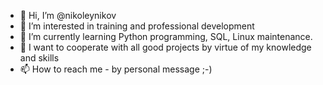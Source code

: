 - 👋 Hi, I’m @nikoleynikov
- 👀 I’m interested in training and professional development
- 🌱 I’m currently learning Python programming, SQL, Linux maintenance.
- 💞️ I want to cooperate with all good projects by virtue of my knowledge and skills
- 📫 How to reach me - by personal message ;-)

<!---
nikoleynikov/nikoleynikov is a ✨ special ✨ repository because its `README.md` (this file) appears on your GitHub profile.
You can click the Preview link to take a look at your changes.
--->

